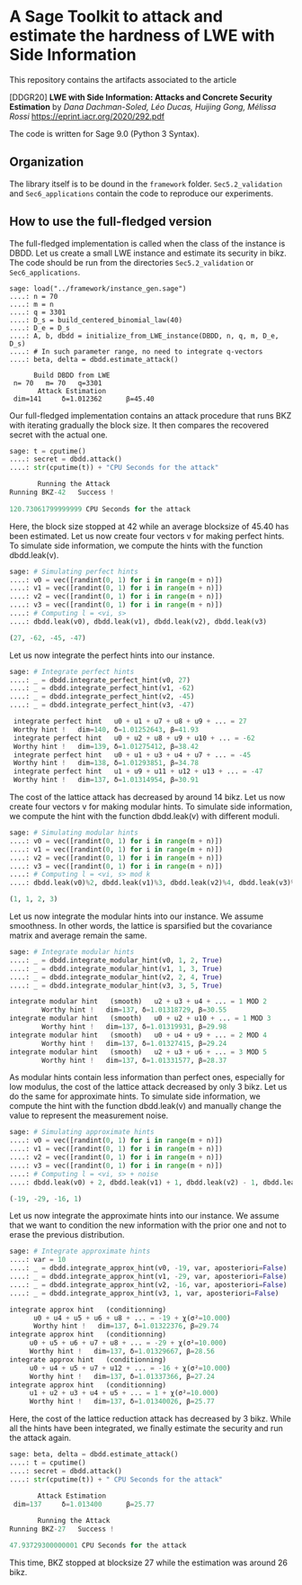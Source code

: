 # A Sage Toolkit to attack and estimate the hardness of LWE with Side Information

This repository contains the artifacts associated to the article

[DDGR20] **LWE with Side Information: Attacks and Concrete Security Estimation**
by _Dana Dachman-Soled, Léo Ducas, Huijing Gong, Mélissa Rossi_
https://eprint.iacr.org/2020/292.pdf

The code is written for Sage 9.0 (Python 3 Syntax).

## Organization
The library itself is to be dound in the `framework` folder. 
`Sec5.2_validation` and `Sec6_applications` contain the code to reproduce our experiments.


## How to use the full-fledged version
The full-fledged implementation is called when the class of the instance is DBDD. Let us create a small LWE instance and estimate its security in bikz. The code should be run from the directories `Sec5.2_validation` or `Sec6_applications`.
```sage
sage: load("../framework/instance_gen.sage")
....: n = 70
....: m = n
....: q = 3301
....: D_s = build_centered_binomial_law(40)
....: D_e = D_s
....: A, b, dbdd = initialize_from_LWE_instance(DBDD, n, q, m, D_e, D_s)
....: # In such parameter range, no need to integrate q-vectors
....: beta, delta = dbdd.estimate_attack()
```
```text
      Build DBDD from LWE      
 n= 70   m= 70   q=3301 
       Attack Estimation      
 dim=141     δ=1.012362      β=45.40
```

Our full-fledged implementation contains an attack procedure that runs BKZ with iterating gradually the block size. It then compares the recovered secret with the actual one.

```python
sage: t = cputime()
....: secret = dbdd.attack()
....: str(cputime(t)) + "CPU Seconds for the attack"

       Running the Attack      
Running BKZ-42   Success ! 
  
120.73061799999999 CPU Seconds for the attack
```

Here, the block size stopped at 42 while an average blocksize of 45.40 has been estimated. Let us now create four vectors v for making perfect hints. To simulate side information, we compute the hints with the function dbdd.leak(v).

```python
sage: # Simulating perfect hints
....: v0 = vec([randint(0, 1) for i in range(m + n)])
....: v1 = vec([randint(0, 1) for i in range(m + n)])
....: v2 = vec([randint(0, 1) for i in range(m + n)])
....: v3 = vec([randint(0, 1) for i in range(m + n)]) 
....: # Computing l = <vi, s>
....: dbdd.leak(v0), dbdd.leak(v1), dbdd.leak(v2), dbdd.leak(v3)

(27, -62, -45, -47)
```

Let us now integrate the perfect hints into our instance.

```python
sage: # Integrate perfect hints
....: _ = dbdd.integrate_perfect_hint(v0, 27) 
....: _ = dbdd.integrate_perfect_hint(v1, -62) 
....: _ = dbdd.integrate_perfect_hint(v2, -45) 
....: _ = dbdd.integrate_perfect_hint(v3, -47)

 integrate perfect hint   u0 + u1 + u7 + u8 + u9 + ... = 27 
 Worthy hint !   dim=140, δ=1.01252643, β=41.93 
 integrate perfect hint   u0 + u2 + u8 + u9 + u10 + ... = -62
 Worthy hint !   dim=139, δ=1.01275412, β=38.42 
 integrate perfect hint   u0 + u1 + u3 + u4 + u7 + ... = -45
 Worthy hint !   dim=138, δ=1.01293851, β=34.78 
 integrate perfect hint   u1 + u9 + u11 + u12 + u13 + ... = -47
 Worthy hint !   dim=137, δ=1.01314954, β=30.91 
```

The cost of the lattice attack has decreased by around 14 bikz. Let us now create four vectors v for making modular hints. To simulate side information, we compute the hint with the function dbdd.leak(v) with different moduli. 

```python
sage: # Simulating modular hints
....: v0 = vec([randint(0, 1) for i in range(m + n)])
....: v1 = vec([randint(0, 1) for i in range(m + n)])
....: v2 = vec([randint(0, 1) for i in range(m + n)])
....: v3 = vec([randint(0, 1) for i in range(m + n)]) 
....: # Computing l = <vi, s> mod k
....: dbdd.leak(v0)%2, dbdd.leak(v1)%3, dbdd.leak(v2)%4, dbdd.leak(v3)%5

(1, 1, 2, 3)
```

Let us now integrate the modular hints into our instance. We assume smoothness. In other words, the lattice is sparsified but the covariance matrix and average remain the same.

```python
sage: # Integrate modular hints
....: _ = dbdd.integrate_modular_hint(v0, 1, 2, True) 
....: _ = dbdd.integrate_modular_hint(v1, 1, 3, True) 
....: _ = dbdd.integrate_modular_hint(v2, 2, 4, True) 
....: _ = dbdd.integrate_modular_hint(v3, 3, 5, True)

integrate modular hint   (smooth)   u2 + u3 + u4 + ... = 1 MOD 2
        Worthy hint !   dim=137, δ=1.01318729, β=30.55 
integrate modular hint   (smooth)   u0 + u2 + u10 + ... = 1 MOD 3
        Worthy hint !   dim=137, δ=1.01319931, β=29.98 
integrate modular hint   (smooth)   u0 + u4 + u9 + ... = 2 MOD 4
        Worthy hint !   dim=137, δ=1.01327415, β=29.24 
integrate modular hint   (smooth)   u2 + u3 + u6 + ... = 3 MOD 5
        Worthy hint !   dim=137, δ=1.01331577, β=28.37 
```

As modular hints contain less information than perfect ones, especially for low modulus, the cost of the lattice attack decreased by only 3 bikz. Let us do the same for approximate hints. To simulate side information, we compute the hint with the function dbdd.leak(v) and manually change the value to represent the measurement noise. 

```python
sage: # Simulating approximate hints
....: v0 = vec([randint(0, 1) for i in range(m + n)])
....: v1 = vec([randint(0, 1) for i in range(m + n)])
....: v2 = vec([randint(0, 1) for i in range(m + n)])
....: v3 = vec([randint(0, 1) for i in range(m + n)]) 
....: # Computing l = <vi, s> + noise
....: dbdd.leak(v0) + 2, dbdd.leak(v1) + 1, dbdd.leak(v2) - 1, dbdd.leak(v3)

(-19, -29, -16, 1)
```

Let us now integrate the approximate hints into our instance. We assume that we want to condition the new information with the prior one and not to erase the previous distribution.

```python
sage: # Integrate approximate hints
....: var = 10
....: _ = dbdd.integrate_approx_hint(v0, -19, var, aposteriori=False) 
....: _ = dbdd.integrate_approx_hint(v1, -29, var, aposteriori=False) 
....: _ = dbdd.integrate_approx_hint(v2, -16, var, aposteriori=False) 
....: _ = dbdd.integrate_approx_hint(v3, 1, var, aposteriori=False)

integrate approx hint   (conditionning)
      u0 + u4 + u5 + u6 + u8 + ... = -19 + χ(σ²=10.000)
      Worthy hint !   dim=137, δ=1.01322376, β=29.74 
integrate approx hint   (conditionning)
     u0 + u5 + u6 + u7 + u8 + ... = -29 + χ(σ²=10.000)
     Worthy hint !   dim=137, δ=1.01329667, β=28.56 
integrate approx hint   (conditionning)
     u0 + u4 + u5 + u7 + u12 + ... = -16 + χ(σ²=10.000)
     Worthy hint !   dim=137, δ=1.01337366, β=27.24 
integrate approx hint   (conditionning)
     u1 + u2 + u3 + u4 + u5 + ... = 1 + χ(σ²=10.000)
     Worthy hint !   dim=137, δ=1.01340026, β=25.77
```

Here, the cost of the lattice reduction attack has decreased by 3 bikz.
While all the hints have been integrated, we finally estimate the security and run the attack again.

```python
sage: beta, delta = dbdd.estimate_attack()
....: t = cputime()
....: secret = dbdd.attack()
....: str(cputime(t)) + " CPU Seconds for the attack"

       Attack Estimation       
 dim=137     δ=1.013400      β=25.77  
  
       Running the Attack      
Running BKZ-27   Success ! 

47.93729300000001 CPU Seconds for the attack
```

This time, BKZ stopped at blocksize 27 while the estimation was around 26 bikz.